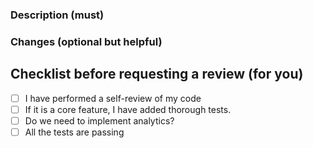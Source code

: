 ### Description (must)

### Changes (optional but helpful)

## Checklist before requesting a review (for you)
- [ ] I have performed a self-review of my code
- [ ] If it is a core feature, I have added thorough tests.
- [ ] Do we need to implement analytics?
- [ ] All the tests are passing